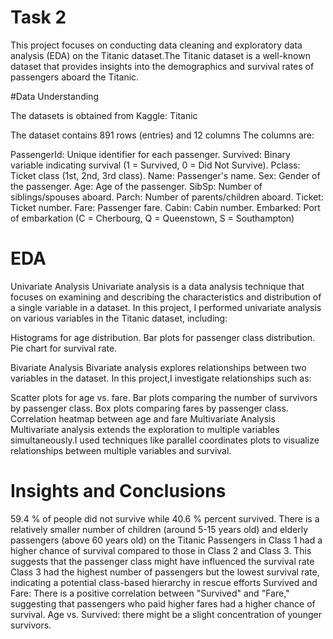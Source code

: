 # Task 2 

This project focuses on conducting data cleaning and exploratory data analysis (EDA) on the Titanic dataset.The Titanic dataset is a well-known dataset that provides insights into the demographics and survival rates of passengers aboard the Titanic.

#Data Understanding

The datasets is obtained from Kaggle: Titanic

The dataset contains 891 rows (entries) and 12 columns
The columns are:

PassengerId: Unique identifier for each passenger.
Survived: Binary variable indicating survival (1 = Survived, 0 = Did Not Survive).
Pclass: Ticket class (1st, 2nd, 3rd class).
Name: Passenger's name.
Sex: Gender of the passenger.
Age: Age of the passenger.
SibSp: Number of siblings/spouses aboard.
Parch: Number of parents/children aboard.
Ticket: Ticket number.
Fare: Passenger fare.
Cabin: Cabin number.
Embarked: Port of embarkation (C = Cherbourg, Q = Queenstown, S = Southampton)

# EDA

Univariate Analysis
Univariate analysis is a data analysis technique that focuses on examining and describing the characteristics and distribution of a single variable in a dataset. In this project, I performed univariate analysis on various variables in the Titanic dataset, including:

Histograms for age distribution.
Bar plots for passenger class distribution.
Pie chart for survival rate.

Bivariate Analysis
Bivariate analysis explores relationships between two variables in the dataset. In this project,I investigate relationships such as:

Scatter plots for age vs. fare.
Bar plots comparing the number of survivors by passenger class.
Box plots comparing fares by passenger class.
Correlation heatmap between age and fare
Multivariate Analysis
Multivariate analysis extends the exploration to multiple variables simultaneously.I used techniques like parallel coordinates plots to visualize relationships between multiple variables and survival.

# Insights and Conclusions

 59.4 % of people did not survive while 
 40.6 % percent survived.
There is a relatively smaller number of children (around 5-15 years old) and elderly passengers (above 60 years old) on the Titanic
Passengers in Class 1 had a higher chance of survival compared to those in Class 2 and Class 3. This suggests that the passenger class might have influenced the survival rate
Class 3 had the highest number of passengers but the lowest survival rate, indicating a potential class-based hierarchy in rescue efforts
Survived and Fare: There is a positive correlation between "Survived" and "Fare," suggesting that passengers who paid higher fares had a higher chance of survival.
Age vs. Survived: there might be a slight concentration of younger survivors.
